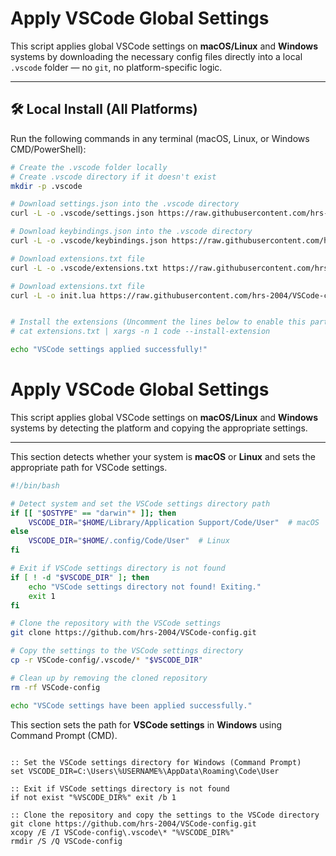 # Apply VSCode Global Settings

This script applies global VSCode settings on **macOS/Linux** and **Windows** systems by downloading the necessary config files directly into a local `.vscode` folder — no `git`, no platform-specific logic.

---

## 🛠 Local Install (All Platforms)

Run the following commands in any terminal (macOS, Linux, or Windows CMD/PowerShell):

```bash
# Create the .vscode folder locally
# Create .vscode directory if it doesn't exist
mkdir -p .vscode

# Download settings.json into the .vscode directory
curl -L -o .vscode/settings.json https://raw.githubusercontent.com/hrs-2004/VSCode-config/main/.vscode/settings.json

# Download keybindings.json into the .vscode directory
curl -L -o .vscode/keybindings.json https://raw.githubusercontent.com/hrs-2004/VSCode-config/main/.vscode/keybindings.json

# Download extensions.txt file
curl -L -o .vscode/extensions.txt https://raw.githubusercontent.com/hrs-2004/VSCode-config/main/.vscode/extensions.txt

# Download extensions.txt file
curl -L -o init.lua https://raw.githubusercontent.com/hrs-2004/VSCode-config/main/.vscode/init.lua


# Install the extensions (Uncomment the lines below to enable this part)
# cat extensions.txt | xargs -n 1 code --install-extension

echo "VSCode settings applied successfully!"
```

# Apply VSCode Global Settings

This script applies global VSCode settings on **macOS/Linux** and **Windows** systems by detecting the platform and copying the appropriate settings.

---
This section detects whether your system is **macOS** or **Linux** and sets the appropriate path for VSCode settings.

```bash
#!/bin/bash

# Detect system and set the VSCode settings directory path
if [[ "$OSTYPE" == "darwin"* ]]; then
    VSCODE_DIR="$HOME/Library/Application Support/Code/User"  # macOS
else
    VSCODE_DIR="$HOME/.config/Code/User"  # Linux
fi

# Exit if VSCode settings directory is not found
if [ ! -d "$VSCODE_DIR" ]; then
    echo "VSCode settings directory not found! Exiting."
    exit 1
fi

# Clone the repository with the VSCode settings
git clone https://github.com/hrs-2004/VSCode-config.git

# Copy the settings to the VSCode settings directory
cp -r VSCode-config/.vscode/* "$VSCODE_DIR"

# Clean up by removing the cloned repository
rm -rf VSCode-config

echo "VSCode settings have been applied successfully."

```
This section sets the path for **VSCode settings** in **Windows** using Command Prompt (CMD).

```bash# Windows (Command Prompt) Script

:: Set the VSCode settings directory for Windows (Command Prompt)
set VSCODE_DIR=C:\Users\%USERNAME%\AppData\Roaming\Code\User

:: Exit if VSCode settings directory is not found
if not exist "%VSCODE_DIR%" exit /b 1

:: Clone the repository and copy the settings to the VSCode directory
git clone https://github.com/hrs-2004/VSCode-config.git
xcopy /E /I VSCode-config\.vscode\* "%VSCODE_DIR%"
rmdir /S /Q VSCode-config

